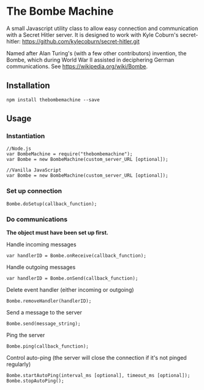 The Bombe Machine
=================

A small Javascript utility class to allow easy connection and communication with a Secret Hitler server.
It is designed to work with Kyle Coburn's secret-hitler: https://github.com/kylecoburn/secret-hitler.git

Named after Alan Turing's (with a few other contributors) invention, the Bombe, which during World War II assisted in deciphering German communications. 
See https://wikipedia.org/wiki/Bombe.


## Installation
    
    npm install thebombemachine --save
    
## Usage
### Instantiation
    //Node.js
    var BombeMachine = require("thebombemachine");
    var Bombe = new BombeMachine(custom_server_URL [optional]);
    
    //Vanilla JavaScript
    var Bombe = new BombeMachine(custom_server_URL [optional]);
    
### Set up connection
    Bombe.doSetup(callback_function);
    
### Do communications
**The object must have been set up first.**

Handle incoming messages

    var handlerID = Bombe.onReceive(callback_function);

Handle outgoing messages

    var handlerID = Bombe.onSend(callback_function);
Delete event handler (either incoming or outgoing)

    Bombe.removeHandler(handlerID);
Send a message to the server

    Bombe.send(message_string);
Ping the server

    Bombe.ping(callback_function);
Control auto-ping (the server will close the connection if it's not pinged regularly)

    Bombe.startAutoPing(interval_ms [optional], timeout_ms [optional]);
    Bombe.stopAutoPing();
